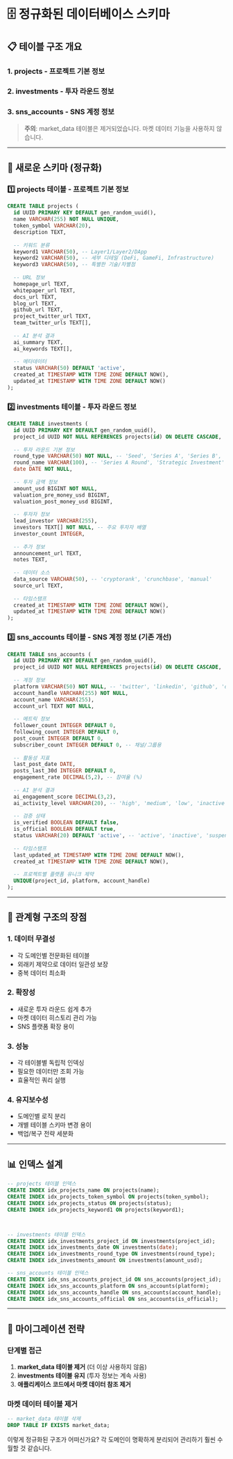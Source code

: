 # 🗄️ 정규화된 데이터베이스 스키마

## 📋 테이블 구조 개요

### 1. **projects** - 프로젝트 기본 정보
### 2. **investments** - 투자 라운드 정보
### 3. **sns_accounts** - SNS 계정 정보

> **주의**: market_data 테이블은 제거되었습니다. 마켓 데이터 기능을 사용하지 않습니다.

---

## 🔄 새로운 스키마 (정규화)

### 1️⃣ **projects 테이블** - 프로젝트 기본 정보
```sql
CREATE TABLE projects (
  id UUID PRIMARY KEY DEFAULT gen_random_uuid(),
  name VARCHAR(255) NOT NULL UNIQUE,
  token_symbol VARCHAR(20),
  description TEXT,
  
  -- 키워드 분류
  keyword1 VARCHAR(50), -- Layer1/Layer2/DApp
  keyword2 VARCHAR(50), -- 세부 디테일 (DeFi, GameFi, Infrastructure)
  keyword3 VARCHAR(50), -- 특별한 기술/차별점
  
  -- URL 정보
  homepage_url TEXT,
  whitepaper_url TEXT,
  docs_url TEXT,
  blog_url TEXT,
  github_url TEXT,
  project_twitter_url TEXT,
  team_twitter_urls TEXT[],
  
  -- AI 분석 결과
  ai_summary TEXT,
  ai_keywords TEXT[],
  
  -- 메타데이터
  status VARCHAR(50) DEFAULT 'active',
  created_at TIMESTAMP WITH TIME ZONE DEFAULT NOW(),
  updated_at TIMESTAMP WITH TIME ZONE DEFAULT NOW()
);
```

### 2️⃣ **investments 테이블** - 투자 라운드 정보
```sql
CREATE TABLE investments (
  id UUID PRIMARY KEY DEFAULT gen_random_uuid(),
  project_id UUID NOT NULL REFERENCES projects(id) ON DELETE CASCADE,
  
  -- 투자 라운드 기본 정보
  round_type VARCHAR(50) NOT NULL, -- 'Seed', 'Series A', 'Series B', 'Private Sale', 'Public Sale', 'Strategic'
  round_name VARCHAR(100), -- 'Series A Round', 'Strategic Investment' 등
  date DATE NOT NULL,
  
  -- 투자 금액 정보
  amount_usd BIGINT NOT NULL,
  valuation_pre_money_usd BIGINT,
  valuation_post_money_usd BIGINT,
  
  -- 투자자 정보
  lead_investor VARCHAR(255),
  investors TEXT[] NOT NULL, -- 주요 투자자 배열
  investor_count INTEGER,
  
  -- 추가 정보
  announcement_url TEXT,
  notes TEXT,
  
  -- 데이터 소스
  data_source VARCHAR(50), -- 'cryptorank', 'crunchbase', 'manual'
  source_url TEXT,
  
  -- 타임스탬프
  created_at TIMESTAMP WITH TIME ZONE DEFAULT NOW(),
  updated_at TIMESTAMP WITH TIME ZONE DEFAULT NOW()
);
```

### 3️⃣ **sns_accounts 테이블** - SNS 계정 정보 (기존 개선)
```sql
CREATE TABLE sns_accounts (
  id UUID PRIMARY KEY DEFAULT gen_random_uuid(),
  project_id UUID NOT NULL REFERENCES projects(id) ON DELETE CASCADE,
  
  -- 계정 정보
  platform VARCHAR(50) NOT NULL, -- 'twitter', 'linkedin', 'github', 'discord', 'telegram'
  account_handle VARCHAR(255) NOT NULL,
  account_name VARCHAR(255),
  account_url TEXT NOT NULL,
  
  -- 메트릭 정보
  follower_count INTEGER DEFAULT 0,
  following_count INTEGER DEFAULT 0,
  post_count INTEGER DEFAULT 0,
  subscriber_count INTEGER DEFAULT 0, -- 채널/그룹용
  
  -- 활동성 지표
  last_post_date DATE,
  posts_last_30d INTEGER DEFAULT 0,
  engagement_rate DECIMAL(5,2), -- 참여율 (%)
  
  -- AI 분석 결과
  ai_engagement_score DECIMAL(3,2),
  ai_activity_level VARCHAR(20), -- 'high', 'medium', 'low', 'inactive'
  
  -- 검증 상태
  is_verified BOOLEAN DEFAULT false,
  is_official BOOLEAN DEFAULT true,
  status VARCHAR(20) DEFAULT 'active', -- 'active', 'inactive', 'suspended'
  
  -- 타임스탬프
  last_updated_at TIMESTAMP WITH TIME ZONE DEFAULT NOW(),
  created_at TIMESTAMP WITH TIME ZONE DEFAULT NOW(),
  
  -- 프로젝트별 플랫폼 유니크 제약
  UNIQUE(project_id, platform, account_handle)
);
```

---

## 🔗 관계형 구조의 장점

### 1. **데이터 무결성**
- 각 도메인별 전문화된 테이블
- 외래키 제약으로 데이터 일관성 보장
- 중복 데이터 최소화

### 2. **확장성**
- 새로운 투자 라운드 쉽게 추가
- 마켓 데이터 히스토리 관리 가능
- SNS 플랫폼 확장 용이

### 3. **성능**
- 각 테이블별 독립적 인덱싱
- 필요한 데이터만 조회 가능
- 효율적인 쿼리 실행

### 4. **유지보수성**
- 도메인별 로직 분리
- 개별 테이블 스키마 변경 용이
- 백업/복구 전략 세분화

---

## 📊 인덱스 설계

```sql
-- projects 테이블 인덱스
CREATE INDEX idx_projects_name ON projects(name);
CREATE INDEX idx_projects_token_symbol ON projects(token_symbol);
CREATE INDEX idx_projects_status ON projects(status);
CREATE INDEX idx_projects_keyword1 ON projects(keyword1);



-- investments 테이블 인덱스
CREATE INDEX idx_investments_project_id ON investments(project_id);
CREATE INDEX idx_investments_date ON investments(date);
CREATE INDEX idx_investments_round_type ON investments(round_type);
CREATE INDEX idx_investments_amount ON investments(amount_usd);

-- sns_accounts 테이블 인덱스
CREATE INDEX idx_sns_accounts_project_id ON sns_accounts(project_id);
CREATE INDEX idx_sns_accounts_platform ON sns_accounts(platform);
CREATE INDEX idx_sns_accounts_handle ON sns_accounts(account_handle);
CREATE INDEX idx_sns_accounts_official ON sns_accounts(is_official);
```

---

## 🔄 마이그레이션 전략

### 단계별 접근
1. **market_data 테이블 제거** (더 이상 사용하지 않음)
2. **investments 테이블 유지** (투자 정보는 계속 사용)
3. **애플리케이스 코드에서 마켓 데이터 참조 제거**

### 마켓 데이터 테이블 제거
```sql
-- market_data 테이블 삭제
DROP TABLE IF EXISTS market_data;
```

이렇게 정규화된 구조가 어떠신가요? 각 도메인이 명확하게 분리되어 관리하기 훨씬 수월할 것 같습니다.
